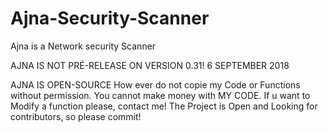 # Ajna-Security-Scanner
Ajna is a Network security Scanner

AJNA IS NOT PRÉ-RELEASE ON VERSION 0.31! 6 SEPTEMBER 2018

AJNA IS OPEN-SOURCE
How ever do not copie my Code or Functions without permission.
You cannot make money with MY CODE.
If u want to Modify a function please, contact me!
The Project is Open and Looking for contributors, so please commit!
